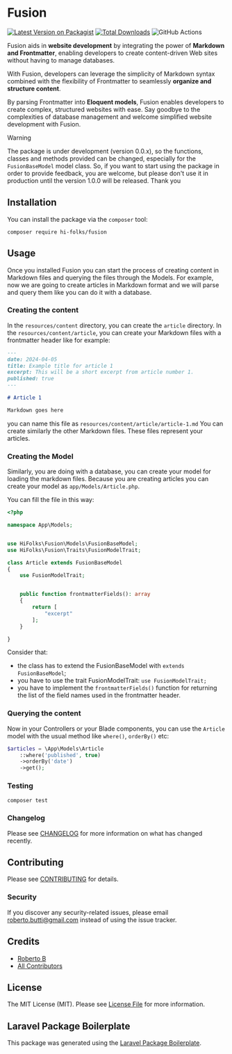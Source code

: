 # Fusion

[![Latest Version on Packagist](https://img.shields.io/packagist/v/hi-folks/fusion.svg?style=flat-square)](https://packagist.org/packages/hi-folks/fusion)
[![Total Downloads](https://img.shields.io/packagist/dt/hi-folks/fusion.svg?style=flat-square)](https://packagist.org/packages/hi-folks/fusion)
![GitHub Actions](https://github.com/hi-folks/fusion/actions/workflows/main.yml/badge.svg)

Fusion aids in **website development** by integrating the power of **Markdown and Frontmatter**, enabling developers to create content-driven Web sites without having to manage databases.

With Fusion, developers can leverage the simplicity of Markdown syntax combined with the flexibility of Frontmatter to seamlessly **organize and structure content**.

By parsing Frontmatter into **Eloquent models**, Fusion enables developers to create complex, structured websites with ease.
Say goodbye to the complexities of database management and welcome simplified website development with Fusion.

> [!WARNING]
> The package is under development (version 0.0.x), so the functions, classes and methods provided can be changed, especially for the `FusionBaseModel` model class. So, if you want to start using the package in order to provide feedback, you are welcome, but please don't use it in production until the version 1.0.0 will be released. Thank you

## Installation

You can install the package via the `composer` tool:

```shell
composer require hi-folks/fusion
```

## Usage

Once you installed Fusion you can start the process of creating content in Markdown files and querying the files through the Models.
For example, now we are going to create articles in Markdown format and we will parse and query them like you can do it with a database.

### Creating the content
In the `resources/content` directory, you can create the `article` directory.
In the `resources/content/article`, you can create your Markdown files with a frontmatter header like for example:

```markdown
---
date: 2024-04-05
title: Example title for article 1
excerpt: This will be a short excerpt from article number 1.
published: true
---

# Article 1

Markdown goes here
```

you can name this file as `resources/content/article/article-1.md`
You can create similarly the other Markdown files. These files represent your articles.

### Creating the Model
Similarly, you are doing with a database, you can create your model for loading the markdown files.
Because you are creating articles you can create your model as `app/Models/Article.php`.

You can fill the file in this way:

```php
<?php

namespace App\Models;


use HiFolks\Fusion\Models\FusionBaseModel;
use HiFolks\Fusion\Traits\FusionModelTrait;

class Article extends FusionBaseModel
{
    use FusionModelTrait;


    public function frontmatterFields(): array
    {
        return [
            "excerpt"
        ];
    }

}

```
Consider that:
- the class has to extend the FusionBaseModel with `extends FusionBaseModel`;
- you have to use the trait FusionModelTrait: `use FusionModelTrait;`
- you have to implement the `frontmatterFields()` function for returning the list of the field names used in the frontmatter header.

### Querying the content
Now in your Controllers or your Blade components, you can use the `Article` model with the usual method like `where()`, `orderBy()` etc:

```php
$articles = \App\Models\Article
    ::where('published', true)
    ->orderBy('date')
    ->get();
```



### Testing

```bash
composer test
```

### Changelog

Please see [CHANGELOG](CHANGELOG.md) for more information on what has changed recently.

## Contributing

Please see [CONTRIBUTING](CONTRIBUTING.md) for details.

### Security

If you discover any security-related issues, please email roberto.butti@gmail.com instead of using the issue tracker.

## Credits

-   [Roberto B](https://github.com/roberto-butti)
-   [All Contributors](../../contributors)

## License

The MIT License (MIT). Please see [License File](LICENSE.md) for more information.

## Laravel Package Boilerplate

This package was generated using the [Laravel Package Boilerplate](https://laravelpackageboilerplate.com).
